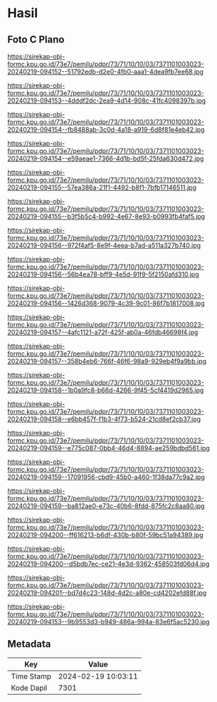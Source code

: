 # Hasil

## Foto C Plano

https://sirekap-obj-formc.kpu.go.id/73e7/pemilu/pdpr/73/71/10/10/03/7371101003023-20240219-094152--51792edb-d2e0-4fb0-aaa1-4dea9fb7ee68.jpg

https://sirekap-obj-formc.kpu.go.id/73e7/pemilu/pdpr/73/71/10/10/03/7371101003023-20240219-094153--4dddf2dc-2ea9-4d14-908c-41fc4098397b.jpg

https://sirekap-obj-formc.kpu.go.id/73e7/pemilu/pdpr/73/71/10/10/03/7371101003023-20240219-094154--fb8488ab-3c0d-4a18-a919-6d8f81e4eb42.jpg

https://sirekap-obj-formc.kpu.go.id/73e7/pemilu/pdpr/73/71/10/10/03/7371101003023-20240219-094154--e59aeae1-7366-4d1b-bd5f-25fda630d472.jpg

https://sirekap-obj-formc.kpu.go.id/73e7/pemilu/pdpr/73/71/10/10/03/7371101003023-20240219-094155--57ea386a-21f1-4492-b8f1-7bfb17146511.jpg

https://sirekap-obj-formc.kpu.go.id/73e7/pemilu/pdpr/73/71/10/10/03/7371101003023-20240219-094155--b3f5b5c4-b992-4e67-8e93-b0993fb4faf5.jpg

https://sirekap-obj-formc.kpu.go.id/73e7/pemilu/pdpr/73/71/10/10/03/7371101003023-20240219-094156--972f4af5-8e9f-4eea-b7ad-a511a327b740.jpg

https://sirekap-obj-formc.kpu.go.id/73e7/pemilu/pdpr/73/71/10/10/03/7371101003023-20240219-094156--56b4ea78-bff9-4e5d-91f9-5f2150afd310.jpg

https://sirekap-obj-formc.kpu.go.id/73e7/pemilu/pdpr/73/71/10/10/03/7371101003023-20240219-094156--1426d368-9079-4c39-9c01-86f7b1817008.jpg

https://sirekap-obj-formc.kpu.go.id/73e7/pemilu/pdpr/73/71/10/10/03/7371101003023-20240219-094157--4afc1121-a72f-425f-ab0a-46fdb46698f4.jpg

https://sirekap-obj-formc.kpu.go.id/73e7/pemilu/pdpr/73/71/10/10/03/7371101003023-20240219-094157--358b4eb6-766f-46f6-98a9-929eb4f9a9bb.jpg

https://sirekap-obj-formc.kpu.go.id/73e7/pemilu/pdpr/73/71/10/10/03/7371101003023-20240219-094158--1b0a9fc8-b66d-4266-9f45-5cf4419d2965.jpg

https://sirekap-obj-formc.kpu.go.id/73e7/pemilu/pdpr/73/71/10/10/03/7371101003023-20240219-094158--e6bb457f-f1b3-4f73-b524-21cd8ef2cb37.jpg

https://sirekap-obj-formc.kpu.go.id/73e7/pemilu/pdpr/73/71/10/10/03/7371101003023-20240219-094159--e775c087-0bb4-46d4-8894-ae259bdbd561.jpg

https://sirekap-obj-formc.kpu.go.id/73e7/pemilu/pdpr/73/71/10/10/03/7371101003023-20240219-094159--17091956-cbd9-45b0-a460-1f38da77c9a2.jpg

https://sirekap-obj-formc.kpu.go.id/73e7/pemilu/pdpr/73/71/10/10/03/7371101003023-20240219-094159--ba812ae0-e73c-40b6-8fdd-875fc2c8aa80.jpg

https://sirekap-obj-formc.kpu.go.id/73e7/pemilu/pdpr/73/71/10/10/03/7371101003023-20240219-094200--ff616213-b6df-430b-b80f-59bc51a94389.jpg

https://sirekap-obj-formc.kpu.go.id/73e7/pemilu/pdpr/73/71/10/10/03/7371101003023-20240219-094200--d5bdb7ec-ce21-4e3d-9362-458503fd06d4.jpg

https://sirekap-obj-formc.kpu.go.id/73e7/pemilu/pdpr/73/71/10/10/03/7371101003023-20240219-094201--bd7d4c23-148d-4d2c-a80e-cd4202efd88f.jpg

https://sirekap-obj-formc.kpu.go.id/73e7/pemilu/pdpr/73/71/10/10/03/7371101003023-20240219-094153--9b9553d3-b949-486a-994a-83e6f5ac5230.jpg


## Metadata

| Key        | Value               |
| ---------- | ------------------- |
| Time Stamp | 2024-02-19 10:03:11 |
| Kode Dapil | 7301                |



